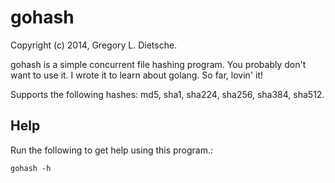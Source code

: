 gohash
======
Copyright (c) 2014, Gregory L. Dietsche.

gohash is a simple concurrent file hashing program. You probably don't want to use it.
I wrote it to learn about golang. So far, lovin' it!

Supports the following hashes: md5, sha1, sha224, sha256, sha384, sha512.

Help
-----
Run the following to get help using this program.:

    gohash -h
